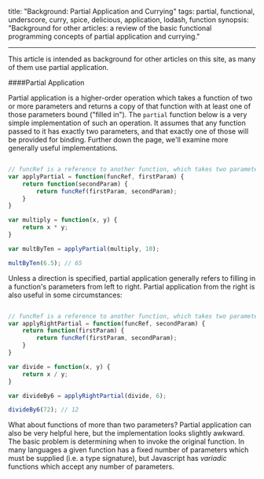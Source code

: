title: "Background: Partial Application and Currying"
tags: partial, functional, underscore, curry, spice, delicious, application, lodash, function
synopsis: "Background for other articles: a review of the basic functional programming concepts of partial application and currying."

--- 

This article is intended as background for other articles on this site, as many of them use partial application.

####Partial Application

Partial application is a higher-order operation which takes a function of two or more parameters and returns a copy of that function with at least one of those parameters bound ("filled in").  The `partial` function below is a very simple implementation of such an operation.  It assumes that any function passed to it has exactly two parameters, and that exactly one of those will be provided for binding.  Further down the page, we'll examine more generally useful implementations.

```javascript

// funcRef is a reference to another function, which takes two parameters
var applyPartial = function(funcRef, firstParam) {
	return function(secondParam) {
		return funcRef(firstParam, secondParam);
	}
}

var multiply = function(x, y) {
	return x * y;
}

var multByTen = applyPartial(multiply, 10);

multByTen(6.5); // 65
```

Unless a direction is specified, partial application generally refers to filling in a function's parameters from left to right.  Partial application from the right is also useful in some circumstances:

```javascript

// funcRef is a reference to another function, which takes two parameters
var applyRightPartial = function(funcRef, secondParam) {
	return function(firstParam) {
		return funcRef(firstParam, secondParam);
	}
}

var divide = function(x, y) {
	return x / y;
}

var divideBy6 = applyRightPartial(divide, 6);

divideBy6(72); // 12
```

What about functions of more than two parameters?  Partial application can also be very helpful here, but the implementation looks slightly awkward.  The basic problem is  determining when to invoke the original function.  In many languages a given function has a fixed number of parameters which must be supplied (i.e. a type signature), but Javascript has _variadic_ functions which accept any number of parameters.
